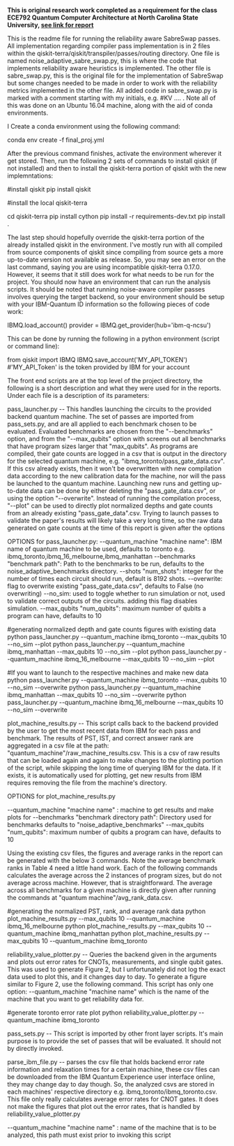 **This is original research work completed as a requirement for the class ECE792 Quantum Computer Architecture at North Carolina State University, [see link for report](noise_aware_routing.pdf)**

This is the readme file for running the reliability aware SabreSwap passes. All implementation regarding compiler pass implementation is in 2 files within the qiskit-terra/qiskit/transpiler/passes/routing directory. One file is named noise_adaptive_sabre_swap.py, this is where the code that implements reliability aware heuristics is implemented. The other file is sabre_swap.py, this is the original file for the implementation of SabreSwap but some changes needed to be made in order to work with the reliability metrics implemented in the other file. All added code in sabre_swap.py is marked with a comment starting with my initials, e.g. #KV .... . Note all of this was done on an Ubuntu 16.04 machine, along with the aid of conda environments. 

I
Create a conda environment using the following command:

conda env create -f final_proj.yml


After the previous command finishes, activate the environment wherever it get stored. Then, run the following 2 sets of commands to install qiskit (if not installed) and then to install the qiskit-terra portion of qiskit with the new implemntations:

#install qiskit
pip install qiskit

#install the local qiskit-terra

cd qiskit-terra
pip install cython
pip install -r requirements-dev.txt
pip install .

The last step should hopefully override the qiskit-terra portion of the already installed qiskit in the environment. I've mostly run with all compiled from source components of qiskit since compiling from source gets a more up-to-date version not available as release. So, you may see an error on the last command, saying you are using incompatible qiskit-terra 0.17.0. However, it seems that it still does work for what needs to be run for the project.  You should now have an environment that can run the analysis scripts. It should be noted that running noise-aware compiler passes involves querying the target backend, so your environment should be setup with your IBM-Quantum ID information so the following pieces of code work:

IBMQ.load_account()
provider = IBMQ.get_provider(hub='ibm-q-ncsu')


This can be done by running the following in a python environment (script or command line):

from qiskit import IBMQ
IBMQ.save_account('MY_API_TOKEN') #'MY_API_Token' is the token provided by IBM for your account




The front end scripts are at the top level of the project directory, the following is a short description and what they were used for in the reports. Under each file is a description of its parameters:



pass_launcher.py  -- This handles launching the circuits to the provided backend quantum machine. The set of passes are imported from pass_sets.py, and are all applied to each benchmark chosen to be evaluated. Evaluated benchmarks are chosen from the "--benchmarks" option, and from the "--max_qubits" option with screens out all benchmarks that have program sizes larger that "max_qubits". As programs are compiled, their gate counts are logged in a csv that is output in the directory for the selected quantum machine, e.g. "ibmq_toronto/pass_gate_data.csv". If this csv already exists, then it won't be overwritten with new compilation data according to the new calibration data for the machine, nor will the pass be launched to the quantum machine. Launching new runs and getting up-to-date data can be done by either deleting the "pass_gate_data.csv", or using the option "--overwrite".  Instead of running the compilation process, "--plot" can be used to directly plot normalized depths and gate counts from an already existing "pass_gate_data".csv. Trying to launch passes to validate the paper's results will likely take a very long time, so the raw data generated on gate counts at the time of this report is given after the options

OPTIONS for pass_launcher.py:
--quantum_machine "machine name": IBM name of quantum machine to be used, defaults to toronto  e.g. ibmq_toronto,ibmq_16_melbourne,ibmq_manhattan
--benchmarks "benchmark path": Path to the benchmarks to be run, defaults to the noise_adaptive_benchmarks directory.
--shots "num_shots": integer for the number of times each circuit should run, default is 8192 shots.
--overwrite: flag to overwrite existing "pass_gate_data.csv", defaults to False (no overwriting)
--no_sim: used to toggle whether to run simulation or not, used to validate correct outputs of the circuits. adding this flag disables simulation.
--max_qubits "num_qubits": maximum number of qubits a program can have, defaults to 10

#generating normalized depth and gate counts figures with existing data
python pass_launcher.py --quantum_machine ibmq_toronto --max_qubits 10 --no_sim --plot 
python pass_launcher.py --quantum_machine ibmq_manhattan --max_qubits 10 --no_sim --plot 
python pass_launcher.py --quantum_machine ibmq_16_melbourne --max_qubits 10 --no_sim --plot 

#If you want to launch to the respective machines and make new data
python pass_launcher.py --quantum_machine ibmq_toronto --max_qubits 10 --no_sim --overwrite
python pass_launcher.py --quantum_machine ibmq_manhattan --max_qubits 10 --no_sim --overwrite
python pass_launcher.py --quantum_machine ibmq_16_melbourne --max_qubits 10 --no_sim --overwrite 






plot_machine_results.py  -- This script calls back to the backend provided by the user to get the most recent data from IBM for each pass and benchmark. The results of PST, IST, and correct answer rank are aggregated in a csv file at the path: "quantum_machine"/raw_machine_results.csv. This is a csv of raw results that can be loaded again and again to make changes to the plotting portion of the script, while skipping the long time of querying IBM for the data. If it exists, it is automatically used for plotting, get new results from IBM requires removing the file from the machine's directory.

OPTIONS for plot_machine_results.py

--quantum_machine "machine name" : machine to get results and make plots for
--benchmarks "benchmark directory path": Directory used for benchmarks defaults to "noise_adaptive_benchmarks"
--max_qubits "num_qubits": maximum number of qubits a program can have, defaults to 10

Using the existing csv files, the figures and average ranks in the report can be generated with the below 3 commands. Note the average benchmark ranks in Table 4 need a little hand work. Each of the following commands calculates the average across the 2 instances of program sizes, but do not average across machine. However, that is straightforward. The average across all benchmarks for a given machine is directly given after running the commands at "quantum machine"/avg_rank_data.csv.

#generating the normalized PST, rank, and average rank data
python plot_machine_results.py --max_qubits 10 --quantum_machine ibmq_16_melbourne
python plot_machine_results.py --max_qubits 10 --quantum_machine ibmq_manhattan
python plot_machine_results.py --max_qubits 10 --quantum_machine ibmq_toronto




reliability_value_plotter.py -- Queries the backend given in the arguments and plots out error rates for CNOTs, measurements, and single qubit gates. This was used to generate Figure 2, but I unfortunately did not log the exact data used to plot this, and it changes day to day. To generate a figure similar to Figure 2, use the following command. This script has only one option: --quantum_machine "machine name" which is the name of the machine that you want to get reliability data for.

#generate toronto error rate plot
python reliability_value_plotter.py --quantum_machine ibmq_toronto



pass_sets.py -- This script is imported by other front layer scripts. It's main purpose is to provide the set of passes that will be evaluated. It should not by directly invoked.




parse_ibm_file.py -- parses the csv file that holds backend error rate information and relaxation times for a certain machine, these csv files can be downloaded from the IBM Quantum Experience user interface online, they may change day to day though. So, the analyzed csvs are stored in each machines' respective directory e.g. ibmq_toronto/ibmq_toronto.csv. This file only really calculates average error rates for CNOT gates. It does not make the figures that plot out the error rates, that is handled by reliability_value_plotter.py

--quantum_machine "machine name" : name of the machine that is to be analyzed, this path must exist prior to invoking this script
